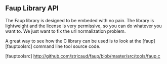 ## Faup Library API

The Faup library is designed to be embeded with no pain. The library is lightweight and the license is very permissive, so you can do whatever you want to. We just want to fix the url normalization problem.

A great way to see how the C library can be used is to look at the [faup][fauptoolsrc] command line tool source code.


[fauptoolsrc] http://github.com/stricaud/faup/blob/master/src/tools/faup.c


